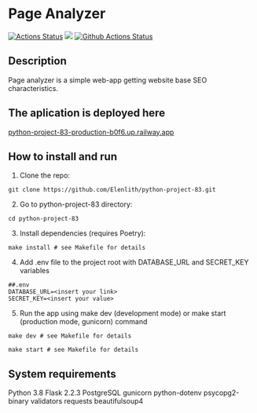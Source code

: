 # Page Analyzer
[![Actions Status](https://github.com/Elenlith/python-project-83/workflows/hexlet-check/badge.svg)](https://github.com/Elenlith/python-project-83/actions)
<a href="https://codeclimate.com/github/Elenlith/python-project-83/maintainability"><img src="https://api.codeclimate.com/v1/badges/6935b60f9d56dd425474/maintainability" /></a>
[![Github Actions Status](https://github.com/Elenlith/python-project-83/actions/workflows/pyci.yml/badge.svg)](https://github.com/Elenlith/python-project-83/actions)

## Description

Page analyzer is a simple web-app getting website base SEO characteristics. 

## The aplication is deployed here
<a href="http://python-project-83-production-b0f6.up.railway.app">python-project-83-production-b0f6.up.railway.app</a>

## How to install and run

1) Clone the repo:
```
git clone https://github.com/Elenlith/python-project-83.git
```
2) Go to python-project-83 directory:
```
cd python-project-83
```
3) Install dependencies (requires Poetry):
```
make install # see Makefile for details
```
4) Add .env file to the project root with DATABASE_URL and SECRET_KEY variables
```
##.env
DATABASE_URL=<insert your link>
SECRET_KEY=<insert your value>
```
5) Run the app using make dev (development mode) or make start (production mode, gunicorn) command
```
make dev # see Makefile for details
```
```
make start # see Makefile for details
```

## System requirements
Python 3.8
Flask 2.2.3
PostgreSQL
gunicorn
python-dotenv
psycopg2-binary
validators
requests
beautifulsoup4
